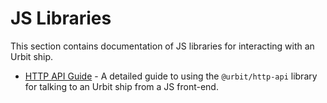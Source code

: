 # JS Libraries

This section contains documentation of JS libraries for interacting with an Urbit ship.

- [HTTP API Guide](./http-api-guide.md) - A detailed guide to using the `@urbit/http-api` library for talking to an Urbit ship from a JS front-end.
